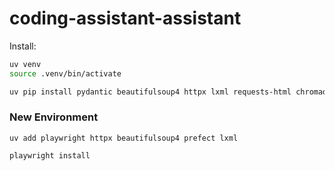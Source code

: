 # coding-assistant-assistant

Install:
```bash
uv venv
source .venv/bin/activate

uv pip install pydantic beautifulsoup4 httpx lxml requests-html chromadb "lxml[html_clean]" prefect openai pydantic-ai
```

### New Environment

```
uv add playwright httpx beautifulsoup4 prefect lxml
```

```
playwright install
```

